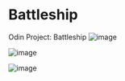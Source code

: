 # Battleship
Odin Project: Battleship 
![image](https://github.com/user-attachments/assets/a95e4fed-f14a-4987-9ddb-5bd5bbf6904a)



![image](https://github.com/user-attachments/assets/fa983113-0a8b-4640-91ea-c05030bd3486)


![image](https://github.com/user-attachments/assets/d350964f-9fe8-4298-b3a2-3afc64734140)

